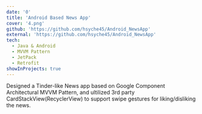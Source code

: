 ```yaml
---
date: '0'
title: 'Android Based News App'
cover: '4.png'
github: 'https://github.com/hsyche45/Android_NewsApp'
external: 'https://github.com/hsyche45/Android_NewsApp'
tech:
  - Java & Android
  - MVVM Pattern
  - JetPack
  - Retrofit
showInProjects: true
---
```


Designed a Tinder-like News app based on Google Component Architectural MVVM Pattern, and ultilized 3rd party CardStackView(RecyclerView)
to support swipe gestures for liking/disliking the news.

